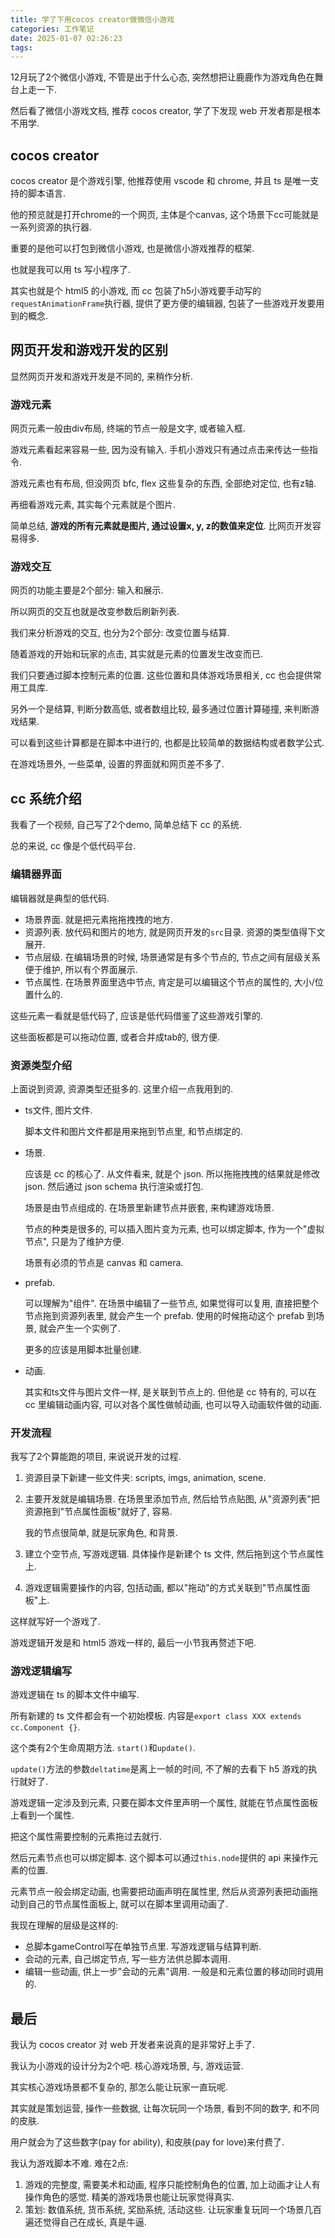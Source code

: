 ```yaml
---
title: 学了下用cocos creator做微信小游戏
categories: 工作笔记
date: 2025-01-07 02:26:23
tags:
---
```

12月玩了2个微信小游戏, 不管是出于什么心态, 突然想把让鹿鹿作为游戏角色在舞台上走一下.

然后看了微信小游戏文档, 推荐 cocos creator, 学了下发现 web 开发者那是根本不用学.

<!--more-->

## cocos creator

cocos creator 是个游戏引擎, 他推荐使用 vscode 和 chrome, 并且 ts 是唯一支持的脚本语言.

他的预览就是打开chrome的一个网页, 主体是个canvas, 这个场景下cc可能就是一系列资源的执行器.

重要的是他可以打包到微信小游戏, 也是微信小游戏推荐的框架.

也就是我可以用 ts 写小程序了.

其实也就是个 html5 的小游戏, 而 cc 包装了h5小游戏要手动写的`requestAnimationFrame`执行器, 提供了更方便的编辑器, 包装了一些游戏开发要用到的概念.

## 网页开发和游戏开发的区别

显然网页开发和游戏开发是不同的, 来稍作分析.

### 游戏元素

网页元素一般由div布局, 终端的节点一般是文字, 或者输入框.

游戏元素看起来容易一些, 因为没有输入. 手机小游戏只有通过点击来传达一些指令.

游戏元素也有布局, 但没网页 bfc, flex 这些复杂的东西, 全部绝对定位, 也有z轴.

再细看游戏元素, 其实每个元素就是个图片.

简单总结, **游戏的所有元素就是图片, 通过设置x, y, z的数值来定位**. 比网页开发容易得多.

### 游戏交互

网页的功能主要是2个部分: 输入和展示.

所以网页的交互也就是改变参数后刷新列表.

我们来分析游戏的交互, 也分为2个部分: 改变位置与结算.

随着游戏的开始和玩家的点击, 其实就是元素的位置发生改变而已.

我们只要通过脚本控制元素的位置. 这些位置和具体游戏场景相关, cc 也会提供常用工具库.

另外一个是结算, 判断分数高低, 或者数组比较, 最多通过位置计算碰撞, 来判断游戏结果.

可以看到这些计算都是在脚本中进行的, 也都是比较简单的数据结构或者数学公式.

在游戏场景外, 一些菜单, 设置的界面就和网页差不多了.

## cc 系统介绍

我看了一个视频, 自己写了2个demo, 简单总结下 cc 的系统.

总的来说, cc 像是个低代码平台.

### 编辑器界面

编辑器就是典型的低代码.

+ 场景界面.  就是把元素拖拖拽拽的地方.
+ 资源列表.  放代码和图片的地方, 就是网页开发的`src`目录. 资源的类型值得下文展开.
+ 节点层级.  在编辑场景的时候, 场景通常是有多个节点的, 节点之间有层级关系便于维护, 所以有个界面展示.
+ 节点属性.  在场景界面里选中节点, 肯定是可以编辑这个节点的属性的, 大小/位置什么的.

这些元素一看就是低代码了, 应该是低代码借鉴了这些游戏引擎的.

这些面板都是可以拖动位置, 或者合并成tab的, 很方便.

### 资源类型介绍

上面说到资源, 资源类型还挺多的. 这里介绍一点我用到的.

+ ts文件, 图片文件. 

  脚本文件和图片文件都是用来拖到节点里, 和节点绑定的.

+ 场景. 

  应该是 cc 的核心了. 从文件看来, 就是个 json. 所以拖拖拽拽的结果就是修改 json. 然后通过 json schema 执行渲染或打包.

  场景是由节点组成的. 在场景里新建节点并嵌套, 来构建游戏场景.

  节点的种类是很多的, 可以插入图片变为元素, 也可以绑定脚本, 作为一个"虚拟节点", 只是为了维护方便.

  场景有必须的节点是 canvas 和 camera.

+ prefab.

  可以理解为"组件". 在场景中编辑了一些节点, 如果觉得可以复用, 直接把整个节点拖到资源列表里, 就会产生一个 prefab. 使用的时候拖动这个 prefab 到场景, 就会产生一个实例了.

  更多的应该是用脚本批量创建.

+ 动画. 

  其实和ts文件与图片文件一样, 是关联到节点上的. 但他是 cc 特有的, 可以在 cc 里编辑动画内容, 可以对各个属性做帧动画, 也可以导入动画软件做的动画.

### 开发流程

我写了2个算能跑的项目, 来说说开发的过程.

1. 资源目录下新建一些文件夹: scripts, imgs, animation, scene.

2. 主要开发就是编辑场景. 在场景里添加节点, 然后给节点贴图, 从"资源列表"把资源拖到"节点属性面板"就好了, 容易.

   我的节点很简单, 就是玩家角色, 和背景.

3. 建立个空节点, 写游戏逻辑. 具体操作是新建个 ts 文件, 然后拖到这个节点属性上.

4. 游戏逻辑需要操作的内容, 包括动画, 都以"拖动"的方式关联到"节点属性面板"上.

这样就写好一个游戏了.

游戏逻辑开发是和 html5 游戏一样的, 最后一小节我再赘述下吧.

### 游戏逻辑编写

游戏逻辑在 ts 的脚本文件中编写.

所有新建的 ts 文件都会有一个初始模板. 内容是`export class XXX extends cc.Component {}`.

这个类有2个生命周期方法. `start()`和`update()`.

`update()`方法的参数`deltatime`是离上一帧的时间, 不了解的去看下 h5 游戏的执行就好了.

游戏逻辑一定涉及到元素, 只要在脚本文件里声明一个属性, 就能在节点属性面板上看到一个属性.

把这个属性需要控制的元素拖过去就行.

然后元素节点也可以绑定脚本. 这个脚本可以通过`this.node`提供的 api 来操作元素的位置.

元素节点一般会绑定动画, 也需要把动画声明在属性里, 然后从资源列表把动画拖动到自己的节点属性面板上, 就可以在脚本里调用动画了.

我现在理解的层级是这样的:

+ 总脚本gameControl写在单独节点里. 写游戏逻辑与结算判断.
+ 会动的元素, 自己绑定节点, 写一些方法供总脚本调用.
+ 编辑一些动画, 供上一步"会动的元素"调用. 一般是和元素位置的移动同时调用的.

## 最后

我认为 cocos creator 对 web 开发者来说真的是非常好上手了.

我认为小游戏的设计分为2个吧. 核心游戏场景, 与, 游戏运营.

其实核心游戏场景都不复杂的, 那怎么能让玩家一直玩呢.

其实就是策划运营, 操作一些数据, 让每次玩同一个场景, 看到不同的数字, 和不同的皮肤.

用户就会为了这些数字(pay for ability), 和皮肤(pay for love)来付费了.

我认为游戏脚本不难. 难在2点:

1. 游戏的完整度, 需要美术和动画, 程序只能控制角色的位置, 加上动画才让人有操作角色的感觉. 精美的游戏场景也能让玩家觉得真实.
2. 策划: 数值系统, 货币系统, 奖励系统, 活动这些. 让玩家重复玩同一个场景几百遍还觉得自己在成长, 真是牛逼.
